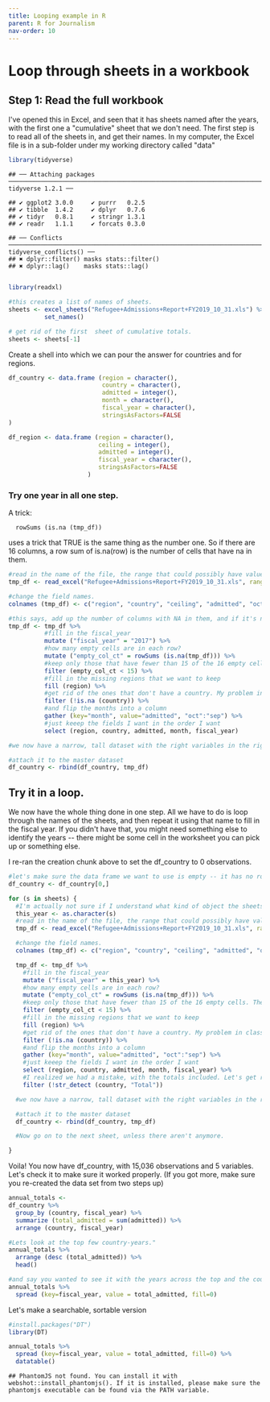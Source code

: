```yaml
---
title: Looping example in R
parent: R for Journalism
nav-order: 10
---
```


Loop through sheets in a workbook
================

Step 1: Read the full workbook
------------------------------

I've opened this in Excel, and seen that it has sheets named after the years, with the first one a "cumulative" sheet that we don't need. The first step is to read all of the sheets in, and get their names. In my computer, the Excel file is in a sub-folder under my working directory called "data"

``` r
library(tidyverse)
```

    ## ── Attaching packages ────────────────────────────────────────────────────────────────────────────── tidyverse 1.2.1 ──

    ## ✔ ggplot2 3.0.0     ✔ purrr   0.2.5
    ## ✔ tibble  1.4.2     ✔ dplyr   0.7.6
    ## ✔ tidyr   0.8.1     ✔ stringr 1.3.1
    ## ✔ readr   1.1.1     ✔ forcats 0.3.0

    ## ── Conflicts ───────────────────────────────────────────────────────────────────────────────── tidyverse_conflicts() ──
    ## ✖ dplyr::filter() masks stats::filter()
    ## ✖ dplyr::lag()    masks stats::lag()

``` r

library(readxl)

#this creates a list of names of sheets.
sheets <- excel_sheets("Refugee+Admissions+Report+FY2019_10_31.xls") %>%
          set_names()

# get rid of the first  sheet of cumulative totals.
sheets <- sheets[-1]
```

Create a shell into which we can pour the answer for countries and for regions.

``` r
df_country <- data.frame (region = character(),
                          country = character(),
                          admitted = integer(),
                          month = character(),
                          fiscal_year = character(),
                          stringsAsFactors=FALSE
)

df_region <- data.frame (region = character(),
                         ceiling = integer(),
                         admitted = integer(),
                         fiscal_year = character(),
                         stringsAsFactors=FALSE
                      )
```

### Try one year in all one step.

A trick:

      rowSums (is.na (tmp_df))

uses a trick that TRUE is the same thing as the number one. So if there are 16 columns, a row sum of is.na(row) is the number of cells that have na in them.

``` r
#read in the name of the file, the range that could possibly have values, with a sheet called '2017'. In my computer, it's in a sub-folder called "data"
tmp_df <- read_excel("Refugee+Admissions+Report+FY2019_10_31.xls", range="A8:P105", sheet = "2017")

#change the field names.
colnames (tmp_df) <- c("region", "country", "ceiling", "admitted", "oct", "nov", "dec", "jan", "feb", "mar", "apr", "may", "jun", "jul", "aug", "sep")

#this says, add up the number of columns with NA in them, and if it's not the same as the number of columns, keep it. In other words, eliminate the ones that are entirely NA
tmp_df <- tmp_df %>%
          #fill in the fiscal_year
          mutate ("fiscal_year" = "2017") %>%
          #how many empty cells are in each row?
          mutate ("empty_col_ct" = rowSums (is.na(tmp_df))) %>%
          #keep only those that have fewer than 15 of the 16 empty cells. These are the extras.
          filter (empty_col_ct < 15) %>%
          #fill in the missing regions that we want to keep
          fill (region) %>%
          #get rid of the ones that don't have a country. My problem in class was that I had it in quotes.
          filter (!is.na (country)) %>%
          #and flip the months into a column
          gather (key="month", value="admitted", "oct":"sep") %>%
          #just keeep the fields I want in the order I want
          select (region, country, admitted, month, fiscal_year)

#we now have a narrow, tall dataset with the right variables in the right order.

#attach it to the master dataset
df_country <- rbind(df_country, tmp_df)
```

Try it in a loop.
-----------------

We now have the whole thing done in one step. All we have to do is loop through the names of the sheets, and then repeat it using that name to fill in the fiscal year. If you didn't have that, you might need something else to identify the years -- there might be some cell in the worksheet you can pick up or something else.

I re-ran the creation chunk above to set the df\_country to 0 observations.

``` r
#let's make sure the data frame we want to use is empty -- it has no rows.
df_country <- df_country[0,]

for (s in sheets) {
  #I'm actually not sure if I understand what kind of object the sheets is, so this is just making sure it's a character field , which we'll use as fiscal year
  this_year <- as.character(s)
  #read in the name of the file, the range that could possibly have values, with a sheet that changes each time, based on the current value of this_year
  tmp_df <- read_excel("Refugee+Admissions+Report+FY2019_10_31.xls", range="A8:P105", sheet = this_year)

  #change the field names.
  colnames (tmp_df) <- c("region", "country", "ceiling", "admitted", "oct", "nov", "dec", "jan", "feb", "mar", "apr", "may", "jun", "jul", "aug", "sep")

  tmp_df <- tmp_df %>%
    #fill in the fiscal_year
    mutate ("fiscal_year" = this_year) %>%
    #how many empty cells are in each row?
    mutate ("empty_col_ct" = rowSums (is.na(tmp_df))) %>%
    #keep only those that have fewer than 15 of the 16 empty cells. These are the extras.
    filter (empty_col_ct < 15) %>%
    #fill in the missing regions that we want to keep
    fill (region) %>%
    #get rid of the ones that don't have a country. My problem in class was that I had it in quotes.
    filter (!is.na (country)) %>%
    #and flip the months into a column
    gather (key="month", value="admitted", "oct":"sep") %>%
    #just keeep the fields I want in the order I want
    select (region, country, admitted, month, fiscal_year) %>%
    #I realized we had a mistake, with the totals included. Let's get rid of them
    filter (!str_detect (country, "Total"))

  #we now have a narrow, tall dataset with the right variables in the right order.

  #attach it to the master dataset
  df_country <- rbind(df_country, tmp_df)

  #Now go on to the next sheet, unless there aren't anymore.

}
```

Voila! You now have df\_country, with 15,036 observations and 5 variables. Let's check it to make sure it worked properly. (If you got more, make sure you re-created the data set from two steps up)

``` r
annual_totals <-
df_country %>%
  group_by (country, fiscal_year) %>%
  summarize (total_admitted = sum(admitted)) %>%
  arrange (country, fiscal_year)

#Lets look at the top few country-years."
annual_totals %>%
  arrange (desc (total_admitted)) %>%
  head()
```

<script data-pagedtable-source type="application/json">
{"columns":[{"label":["country"],"name":[1],"type":["chr"],"align":["left"]},{"label":["fiscal_year"],"name":[2],"type":["chr"],"align":["left"]},{"label":["total_admitted"],"name":[3],"type":["dbl"],"align":["right"]}],"data":[{"1":"Iraq","2":"2014","3":"19769"},{"1":"Iraq","2":"2013","3":"19488"},{"1":"Iraq","2":"2009","3":"18838"},{"1":"Burma","2":"2015","3":"18386"},{"1":"Burma","2":"2009","3":"18202"},{"1":"Burma","2":"2008","3":"18139"}],"options":{"columns":{"min":{},"max":[10]},"rows":{"min":[10],"max":[10]},"pages":{}}}
  </script>

``` r
#and say you wanted to see it with the years across the top and the countries down the side?
annual_totals %>%
  spread (key=fiscal_year, value = total_admitted, fill=0)
```

<script data-pagedtable-source type="application/json">
{"columns":[{"label":["country"],"name":[1],"type":["chr"],"align":["left"]},{"label":["2001"],"name":[2],"type":["dbl"],"align":["right"]},{"label":["2002"],"name":[3],"type":["dbl"],"align":["right"]},{"label":["2003"],"name":[4],"type":["dbl"],"align":["right"]},{"label":["2004"],"name":[5],"type":["dbl"],"align":["right"]},{"label":["2005"],"name":[6],"type":["dbl"],"align":["right"]},{"label":["2006"],"name":[7],"type":["dbl"],"align":["right"]},{"label":["2007"],"name":[8],"type":["dbl"],"align":["right"]},{"label":["2008"],"name":[9],"type":["dbl"],"align":["right"]},{"label":["2009"],"name":[10],"type":["dbl"],"align":["right"]},{"label":["2010"],"name":[11],"type":["dbl"],"align":["right"]},{"label":["2011"],"name":[12],"type":["dbl"],"align":["right"]},{"label":["2012"],"name":[13],"type":["dbl"],"align":["right"]},{"label":["2013"],"name":[14],"type":["dbl"],"align":["right"]},{"label":["2014"],"name":[15],"type":["dbl"],"align":["right"]},{"label":["2015"],"name":[16],"type":["dbl"],"align":["right"]},{"label":["2016"],"name":[17],"type":["dbl"],"align":["right"]},{"label":["2017"],"name":[18],"type":["dbl"],"align":["right"]},{"label":["2018"],"name":[19],"type":["dbl"],"align":["right"]},{"label":["2019"],"name":[20],"type":["dbl"],"align":["right"]}],"data":[{"1":"Afghanistan","2":"2930","3":"1683","4":"1453","5":"959","6":"902","7":"651","8":"441","9":"576","10":"349","11":"515","12":"428","13":"481","14":"661","15":"753","16":"910","17":"2737","18":"1311","19":"805","20":"34"},{"1":"Albania","2":"3","3":"5","4":"2","5":"2","6":"0","7":"1","8":"0","9":"0","10":"2","11":"0","12":"0","13":"0","14":"0","15":"0","16":"0","17":"0","18":"0","19":"0","20":"0"},{"1":"Algeria","2":"31","3":"0","4":"4","5":"1","6":"1","7":"1","8":"0","9":"0","10":"0","11":"2","12":"0","13":"0","14":"0","15":"2","16":"0","17":"0","18":"0","19":"2","20":"0"},{"1":"Angola","2":"34","3":"16","4":"21","5":"20","6":"21","7":"13","8":"4","9":"0","10":"8","11":"0","12":"2","13":"0","14":"6","15":"0","16":"5","17":"3","18":"0","19":"1","20":"0"},{"1":"Argentina","2":"5","3":"0","4":"0","5":"0","6":"0","7":"0","8":"0","9":"0","10":"0","11":"0","12":"0","13":"0","14":"0","15":"0","16":"0","17":"0","18":"0","19":"0","20":"0"},{"1":"Armenia","2":"26","3":"30","4":"63","5":"88","6":"86","7":"87","8":"29","9":"9","10":"4","11":"1","12":"15","13":"8","14":"3","15":"10","16":"49","17":"55","18":"57","19":"58","20":"0"},{"1":"Azerbaijan","2":"450","3":"114","4":"406","5":"407","6":"299","7":"77","8":"78","9":"30","10":"38","11":"18","12":"16","13":"10","14":"3","15":"15","16":"18","17":"32","18":"20","19":"2","20":"0"},{"1":"Bahrain","2":"3","3":"0","4":"0","5":"0","6":"0","7":"0","8":"0","9":"0","10":"0","11":"0","12":"0","13":"0","14":"0","15":"0","16":"0","17":"0","18":"0","19":"0","20":"0"},{"1":"Bangladesh","2":"0","3":"0","4":"1","5":"0","6":"0","7":"2","8":"0","9":"0","10":"0","11":"2","12":"0","13":"0","14":"1","15":"2","16":"3","17":"1","18":"7","19":"2","20":"1"},{"1":"Belarus","2":"984","3":"680","4":"702","5":"659","6":"445","7":"350","8":"219","9":"111","10":"146","11":"103","12":"66","13":"83","14":"10","15":"46","16":"98","17":"185","18":"73","19":"181","20":"11"},{"1":"Belgium","2":"0","3":"0","4":"0","5":"0","6":"0","7":"0","8":"0","9":"0","10":"0","11":"0","12":"0","13":"0","14":"0","15":"0","16":"0","17":"2","18":"0","19":"0","20":"0"},{"1":"Benin","2":"0","3":"1","4":"2","5":"0","6":"0","7":"0","8":"1","9":"0","10":"0","11":"1","12":"0","13":"0","14":"0","15":"0","16":"0","17":"0","18":"0","19":"0","20":"0"},{"1":"Bhutan","2":"0","3":"0","4":"0","5":"0","6":"0","7":"3","8":"0","9":"5320","10":"13452","11":"12363","12":"14999","13":"15070","14":"9134","15":"8434","16":"5775","17":"5817","18":"3550","19":"2228","20":"0"},{"1":"Bosnia and Herzegovina","2":"13827","3":"3481","4":"506","5":"244","6":"61","7":"16","8":"2","9":"0","10":"0","11":"0","12":"0","13":"0","14":"0","15":"0","16":"0","17":"0","18":"0","19":"0","20":"0"},{"1":"Botswana","2":"0","3":"0","4":"0","5":"0","6":"0","7":"0","8":"0","9":"0","10":"0","11":"0","12":"0","13":"0","14":"0","15":"0","16":"0","17":"0","18":"1","19":"0","20":"0"},{"1":"Bulgaria","2":"0","3":"0","4":"0","5":"0","6":"0","7":"0","8":"0","9":"0","10":"0","11":"0","12":"0","13":"0","14":"1","15":"0","16":"0","17":"0","18":"0","19":"0","20":"0"},{"1":"Burkina Faso (UVolta)","2":"0","3":"0","4":"0","5":"0","6":"0","7":"0","8":"6","9":"0","10":"0","11":"1","12":"0","13":"0","14":"0","15":"0","16":"0","17":"0","18":"2","19":"0","20":"0"},{"1":"Burma","2":"544","3":"128","4":"203","5":"1056","6":"1447","7":"1612","8":"13896","9":"18139","10":"18202","11":"16693","12":"16972","13":"14160","14":"16299","15":"14598","16":"18386","17":"12347","18":"5078","19":"3555","20":"304"},{"1":"Burundi","2":"109","3":"62","4":"16","5":"276","6":"214","7":"466","8":"4545","9":"2889","10":"762","11":"530","12":"110","13":"186","14":"193","15":"68","16":"1186","17":"694","18":"291","19":"201","20":"7"},{"1":"Cambodia","2":"23","3":"4","4":"7","5":"3","6":"9","7":"9","8":"15","9":"8","10":"15","11":"9","12":"5","13":"6","14":"30","15":"44","16":"0","17":"18","18":"3","19":"0","20":"0"},{"1":"Cameroon","2":"5","3":"6","4":"6","5":"1","6":"6","7":"29","8":"5","9":"2","10":"4","11":"6","12":"0","13":"7","14":"0","15":"5","16":"8","17":"14","18":"21","19":"15","20":"2"},{"1":"Canada","2":"0","3":"0","4":"0","5":"0","6":"0","7":"0","8":"0","9":"0","10":"0","11":"0","12":"0","13":"0","14":"1","15":"0","16":"0","17":"0","18":"0","19":"0","20":"0"},{"1":"Central African Republic","2":"1","3":"0","4":"1","5":"24","6":"0","7":"23","8":"15","9":"56","10":"59","11":"45","12":"182","13":"136","14":"318","15":"25","16":"270","17":"401","18":"275","19":"148","20":"0"},{"1":"Chad","2":"7","3":"1","4":"1","5":"4","6":"0","7":"4","8":"10","9":"23","10":"6","11":"28","12":"25","13":"12","14":"32","15":"21","16":"16","17":"2","18":"7","19":"1","20":"0"},{"1":"China","2":"15","3":"9","4":"9","5":"3","6":"13","7":"21","8":"27","9":"43","10":"54","11":"72","12":"28","13":"45","14":"86","15":"53","16":"30","17":"57","18":"24","19":"6","20":"0"},{"1":"Colombia","2":"0","3":"8","4":"149","5":"577","6":"323","7":"115","8":"54","9":"94","10":"57","11":"123","12":"46","13":"126","14":"230","15":"252","16":"521","17":"529","18":"233","19":"128","20":"0"},{"1":"Congo","2":"10","3":"5","4":"41","5":"73","6":"43","7":"66","8":"206","9":"197","10":"293","11":"154","12":"27","13":"102","14":"161","15":"30","16":"52","17":"16","18":"5","19":"5","20":"2"},{"1":"Costa Rica","2":"0","3":"0","4":"0","5":"1","6":"0","7":"2","8":"0","9":"0","10":"0","11":"0","12":"0","13":"0","14":"0","15":"0","16":"0","17":"0","18":"0","19":"0","20":"0"},{"1":"Croatia","2":"104","3":"109","4":"144","5":"92","6":"39","7":"1","8":"0","9":"0","10":"0","11":"0","12":"0","13":"0","14":"0","15":"0","16":"0","17":"3","18":"0","19":"0","20":"0"},{"1":"Cuba","2":"2946","3":"1919","4":"306","5":"2980","6":"6360","7":"3143","8":"2922","9":"4177","10":"4800","11":"4818","12":"2920","13":"1948","14":"4205","15":"4062","16":"1527","17":"354","18":"177","19":"0","20":"0"},{"1":"Dem. Rep. Congo","2":"264","3":"107","4":"251","5":"569","6":"424","7":"405","8":"848","9":"727","10":"1135","11":"3174","12":"977","13":"1863","14":"2563","15":"4540","16":"7876","17":"16370","18":"9377","19":"7878","20":"612"},{"1":"Djibouti","2":"12","3":"1","4":"1","5":"6","6":"0","7":"0","8":"0","9":"0","10":"3","11":"0","12":"0","13":"0","14":"0","15":"0","16":"2","17":"0","18":"4","19":"1","20":"0"},{"1":"Ecuador","2":"0","3":"0","4":"0","5":"2","6":"8","7":"0","8":"0","9":"3","10":"0","11":"0","12":"0","13":"0","14":"0","15":"0","16":"1","17":"0","18":"0","19":"0","20":"0"},{"1":"Egypt","2":"24","3":"0","4":"0","5":"3","6":"0","7":"2","8":"3","9":"5","10":"7","11":"15","12":"6","13":"13","14":"3","15":"21","16":"13","17":"21","18":"9","19":"1","20":"0"},{"1":"El Salvador","2":"0","3":"0","4":"0","5":"0","6":"0","7":"0","8":"0","9":"0","10":"0","11":"0","12":"0","13":"0","14":"0","15":"0","16":"0","17":"364","18":"1124","19":"725","20":"23"},{"1":"Equatorial Guinea","2":"0","3":"0","4":"3","5":"0","6":"25","7":"11","8":"14","9":"0","10":"9","11":"9","12":"0","13":"0","14":"0","15":"0","16":"2","17":"0","18":"0","19":"0","20":"0"},{"1":"Eritrea","2":"114","3":"13","4":"23","5":"128","6":"327","7":"538","8":"963","9":"251","10":"1571","11":"2570","12":"2032","13":"1346","14":"1824","15":"1488","16":"1596","17":"1949","18":"1917","19":"1269","20":"358"},{"1":"Estonia","2":"58","3":"38","4":"28","5":"27","6":"17","7":"7","8":"6","9":"6","10":"2","11":"0","12":"0","13":"1","14":"0","15":"0","16":"0","17":"0","18":"0","19":"0","20":"0"},{"1":"Ethiopia","2":"1457","3":"330","4":"1702","5":"2689","6":"1663","7":"1271","8":"1028","9":"299","10":"321","11":"668","12":"560","13":"620","14":"765","15":"728","16":"626","17":"1131","18":"766","19":"376","20":"39"},{"1":"France","2":"0","3":"0","4":"1","5":"0","6":"0","7":"0","8":"1","9":"0","10":"0","11":"0","12":"0","13":"0","14":"0","15":"0","16":"0","17":"0","18":"0","19":"0","20":"0"},{"1":"Gabon","2":"0","3":"0","4":"0","5":"0","6":"0","7":"0","8":"0","9":"0","10":"1","11":"2","12":"3","13":"1","14":"0","15":"1","16":"0","17":"2","18":"0","19":"0","20":"0"},{"1":"Gambia","2":"5","3":"0","4":"9","5":"3","6":"0","7":"6","8":"13","9":"6","10":"10","11":"10","12":"7","13":"2","14":"11","15":"1","16":"3","17":"0","18":"5","19":"0","20":"0"},{"1":"Gaza Strip","2":"0","3":"0","4":"0","5":"0","6":"0","7":"0","8":"0","9":"0","10":"0","11":"0","12":"0","13":"7","14":"0","15":"0","16":"0","17":"0","18":"0","19":"0","20":"0"},{"1":"Georgia","2":"51","3":"14","4":"53","5":"33","6":"11","7":"4","8":"7","9":"20","10":"4","11":"4","12":"20","13":"7","14":"1","15":"13","16":"9","17":"16","18":"0","19":"1","20":"0"},{"1":"Germany","2":"0","3":"0","4":"0","5":"0","6":"1","7":"0","8":"0","9":"0","10":"0","11":"0","12":"0","13":"0","14":"0","15":"0","16":"0","17":"0","18":"0","19":"0","20":"0"},{"1":"Ghana","2":"4","3":"4","4":"8","5":"1","6":"1","7":"7","8":"4","9":"0","10":"1","11":"0","12":"1","13":"0","14":"0","15":"0","16":"0","17":"0","18":"3","19":"2","20":"0"},{"1":"Greece","2":"2","3":"0","4":"0","5":"0","6":"0","7":"0","8":"0","9":"0","10":"0","11":"0","12":"0","13":"0","14":"0","15":"0","16":"0","17":"0","18":"0","19":"0","20":"0"},{"1":"Guatemala","2":"0","3":"0","4":"0","5":"0","6":"0","7":"0","8":"0","9":"0","10":"0","11":"0","12":"5","13":"0","14":"0","15":"0","16":"0","17":"8","18":"50","19":"42","20":"3"},{"1":"Guinea","2":"0","3":"5","4":"2","5":"0","6":"0","7":"0","8":"1","9":"3","10":"3","11":"9","12":"1","13":"0","14":"9","15":"9","16":"3","17":"5","18":"5","19":"10","20":"0"},{"1":"Guinea - Bissau","2":"0","3":"0","4":"0","5":"0","6":"0","7":"0","8":"0","9":"2","10":"0","11":"0","12":"4","13":"0","14":"0","15":"0","16":"0","17":"0","18":"0","19":"0","20":"0"},{"1":"Haiti","2":"24","3":"7","4":"0","5":"17","6":"8","7":"0","8":"0","9":"0","10":"0","11":"18","12":"0","13":"0","14":"0","15":"4","16":"0","17":"0","18":"0","19":"0","20":"0"},{"1":"Honduras","2":"0","3":"0","4":"0","5":"0","6":"0","7":"0","8":"0","9":"0","10":"0","11":"20","12":"5","13":"0","14":"0","15":"0","16":"0","17":"84","18":"104","19":"59","20":"2"},{"1":"India","2":"0","3":"0","4":"0","5":"1","6":"1","7":"0","8":"0","9":"0","10":"0","11":"0","12":"5","13":"2","14":"3","15":"7","16":"1","17":"4","18":"2","19":"1","20":"0"},{"1":"Indonesia","2":"4","3":"18","4":"17","5":"5","6":"6","7":"10","8":"0","9":"0","10":"0","11":"0","12":"1","13":"0","14":"0","15":"1","16":"3","17":"7","18":"2","19":"0","20":"0"},{"1":"Iran","2":"6461","3":"1535","4":"2471","5":"1786","6":"1856","7":"2792","8":"5482","9":"5270","10":"5381","11":"3543","12":"2032","13":"1758","14":"2578","15":"2846","16":"3109","17":"3750","18":"2577","19":"41","20":"1"},{"1":"Iraq","2":"2465","3":"466","4":"298","5":"66","6":"198","7":"202","8":"1608","9":"13822","10":"18838","11":"18016","12":"9388","13":"12163","14":"19488","15":"19769","16":"12676","17":"9880","18":"6886","19":"140","20":"6"},{"1":"Israel","2":"0","3":"0","4":"2","5":"1","6":"2","7":"0","8":"1","9":"0","10":"0","11":"0","12":"0","13":"0","14":"0","15":"0","16":"0","17":"0","18":"0","19":"0","20":"1"},{"1":"Ivory Coast","2":"1","3":"3","4":"4","5":"0","6":"5","7":"23","8":"11","9":"30","10":"9","11":"4","12":"7","13":"33","14":"20","15":"42","16":"28","17":"79","18":"51","19":"14","20":"0"},{"1":"Jamaica","2":"0","3":"0","4":"0","5":"0","6":"0","7":"0","8":"0","9":"0","10":"0","11":"0","12":"0","13":"0","14":"0","15":"0","16":"1","17":"1","18":"0","19":"1","20":"0"},{"1":"Jordan","2":"0","3":"0","4":"0","5":"0","6":"0","7":"0","8":"3","9":"0","10":"0","11":"7","12":"3","13":"3","14":"13","15":"7","16":"2","17":"6","18":"5","19":"1","20":"0"},{"1":"Kazakhstan","2":"290","3":"223","4":"116","5":"312","6":"80","7":"124","8":"45","9":"62","10":"52","11":"46","12":"53","13":"7","14":"11","15":"24","16":"58","17":"91","18":"39","19":"47","20":"0"},{"1":"Kenya","2":"6","3":"24","4":"3","5":"0","6":"1","7":"5","8":"0","9":"0","10":"1","11":"0","12":"1","13":"23","14":"5","15":"21","16":"3","17":"6","18":"6","19":"3","20":"5"},{"1":"Korea, North","2":"0","3":"0","4":"0","5":"0","6":"0","7":"9","8":"22","9":"37","10":"25","11":"8","12":"23","13":"22","14":"17","15":"8","16":"15","17":"14","18":"12","19":"5","20":"0"},{"1":"Kuwait","2":"0","3":"6","4":"0","5":"14","6":"0","7":"0","8":"24","9":"1","10":"7","11":"40","12":"5","13":"3","14":"12","15":"12","16":"4","17":"2","18":"6","19":"1","20":"0"},{"1":"Kyrgyzstan","2":"116","3":"69","4":"46","5":"100","6":"38","7":"15","8":"17","9":"25","10":"46","11":"27","12":"30","13":"49","14":"19","15":"8","16":"17","17":"40","18":"25","19":"12","20":"0"},{"1":"Laos","2":"23","3":"18","4":"13","5":"6005","6":"8517","7":"830","8":"117","9":"59","10":"14","11":"36","12":"211","13":"21","14":"0","15":"0","16":"0","17":"7","18":"0","19":"0","20":"0"},{"1":"Latvia","2":"133","3":"57","4":"49","5":"52","6":"25","7":"21","8":"17","9":"6","10":"2","11":"0","12":"4","13":"0","14":"0","15":"0","16":"0","17":"0","18":"8","19":"0","20":"0"},{"1":"Lebanon","2":"5","3":"7","4":"2","5":"2","6":"0","7":"0","8":"0","9":"2","10":"1","11":"2","12":"2","13":"0","14":"0","15":"1","16":"3","17":"0","18":"0","19":"0","20":"0"},{"1":"Liberia","2":"3442","3":"560","4":"2956","5":"7140","6":"4289","7":"2346","8":"1606","9":"992","10":"385","11":"244","12":"121","13":"69","14":"94","15":"31","16":"12","17":"16","18":"8","19":"6","20":"0"},{"1":"Libya","2":"5","3":"0","4":"0","5":"0","6":"0","7":"0","8":"0","9":"0","10":"0","11":"1","12":"1","13":"5","14":"1","15":"0","16":"0","17":"1","18":"3","19":"1","20":"0"},{"1":"Lithuania","2":"44","3":"1","4":"21","5":"13","6":"9","7":"0","8":"4","9":"0","10":"0","11":"4","12":"0","13":"0","14":"0","15":"0","16":"0","17":"0","18":"0","19":"0","20":"0"},{"1":"Macedonia","2":"2","3":"4","4":"13","5":"0","6":"0","7":"1","8":"0","9":"0","10":"0","11":"0","12":"0","13":"0","14":"0","15":"0","16":"0","17":"0","18":"0","19":"0","20":"0"},{"1":"Madagascar (Malagasy Republic)","2":"0","3":"0","4":"0","5":"0","6":"1","7":"0","8":"0","9":"0","10":"3","11":"0","12":"0","13":"0","14":"0","15":"0","16":"0","17":"0","18":"0","19":"0","20":"0"},{"1":"Malaysia","2":"5","3":"0","4":"0","5":"0","6":"0","7":"0","8":"0","9":"0","10":"0","11":"2","12":"4","13":"0","14":"0","15":"0","16":"0","17":"4","18":"0","19":"0","20":"0"},{"1":"Mali","2":"0","3":"0","4":"0","5":"0","6":"0","7":"0","8":"0","9":"0","10":"0","11":"0","12":"0","13":"0","14":"2","15":"2","16":"4","17":"6","18":"6","19":"0","20":"0"},{"1":"Mauritania","2":"202","3":"6","4":"0","5":"0","6":"3","7":"88","8":"62","9":"26","10":"16","11":"74","12":"3","13":"0","14":"0","15":"4","16":"0","17":"0","18":"0","19":"0","20":"0"},{"1":"Moldova","2":"1199","3":"1022","4":"616","5":"1711","6":"1016","7":"721","8":"565","9":"487","10":"445","11":"356","12":"331","13":"255","14":"119","15":"142","16":"333","17":"465","18":"301","19":"207","20":"0"},{"1":"Mongolia","2":"0","3":"0","4":"0","5":"0","6":"0","7":"0","8":"0","9":"0","10":"0","11":"0","12":"0","13":"0","14":"0","15":"0","16":"0","17":"1","18":"3","19":"0","20":"0"},{"1":"Montenegro","2":"1","3":"0","4":"0","5":"0","6":"2","7":"0","8":"0","9":"0","10":"0","11":"0","12":"0","13":"0","14":"0","15":"0","16":"0","17":"0","18":"0","19":"0","20":"0"},{"1":"Morocco","2":"2","3":"0","4":"0","5":"0","6":"0","7":"0","8":"0","9":"3","10":"1","11":"1","12":"0","13":"2","14":"0","15":"0","16":"0","17":"0","18":"2","19":"0","20":"0"},{"1":"Namibia","2":"1","3":"0","4":"0","5":"0","6":"4","7":"0","8":"0","9":"0","10":"0","11":"0","12":"0","13":"0","14":"0","15":"0","16":"1","17":"0","18":"0","19":"0","20":"0"},{"1":"Nepal","2":"0","3":"0","4":"0","5":"1","6":"0","7":"1","8":"3","9":"4","10":"7","11":"0","12":"10","13":"47","14":"34","15":"47","16":"26","17":"33","18":"39","19":"12","20":"0"},{"1":"Netherlands","2":"0","3":"0","4":"0","5":"0","6":"0","7":"0","8":"0","9":"0","10":"0","11":"0","12":"1","13":"0","14":"0","15":"0","16":"1","17":"0","18":"0","19":"0","20":"0"},{"1":"New Zealand","2":"0","3":"0","4":"0","5":"0","6":"0","7":"0","8":"0","9":"0","10":"0","11":"0","12":"0","13":"0","14":"0","15":"0","16":"0","17":"0","18":"0","19":"5","20":"0"},{"1":"Niger","2":"0","3":"0","4":"0","5":"0","6":"0","7":"1","8":"0","9":"0","10":"0","11":"0","12":"0","13":"4","14":"0","15":"0","16":"0","17":"0","18":"0","19":"2","20":"0"},{"1":"Nigeria","2":"85","3":"28","4":"57","5":"34","6":"11","7":"15","8":"20","9":"76","10":"3","11":"2","12":"1","13":"2","14":"2","15":"4","16":"4","17":"7","18":"2","19":"1","20":"0"},{"1":"Norway","2":"0","3":"0","4":"0","5":"0","6":"0","7":"0","8":"0","9":"0","10":"0","11":"0","12":"0","13":"0","14":"0","15":"0","16":"0","17":"2","18":"0","19":"0","20":"0"},{"1":"Oman","2":"0","3":"0","4":"0","5":"0","6":"0","7":"0","8":"0","9":"0","10":"0","11":"0","12":"0","13":"0","14":"0","15":"0","16":"0","17":"0","18":"1","19":"0","20":"0"},{"1":"Pakistan","2":"3","3":"0","4":"18","5":"11","6":"9","7":"20","8":"30","9":"104","10":"67","11":"59","12":"54","13":"274","14":"158","15":"240","16":"159","17":"545","18":"346","19":"441","20":"24"},{"1":"Palestine","2":"0","3":"0","4":"0","5":"0","6":"0","7":"0","8":"0","9":"9","10":"65","11":"1053","12":"136","13":"141","14":"164","15":"141","16":"99","17":"50","18":"81","19":"0","20":"0"},{"1":"Philippines","2":"0","3":"0","4":"1","5":"0","6":"0","7":"0","8":"0","9":"0","10":"0","11":"0","12":"0","13":"0","14":"0","15":"1","16":"0","17":"0","18":"2","19":"1","20":"0"},{"1":"Poland","2":"4","3":"0","4":"0","5":"0","6":"0","7":"0","8":"0","9":"0","10":"0","11":"0","12":"0","13":"0","14":"0","15":"0","16":"0","17":"0","18":"0","19":"0","20":"0"},{"1":"Republic of South Sudan","2":"0","3":"0","4":"0","5":"0","6":"0","7":"0","8":"0","9":"0","10":"0","11":"0","12":"0","13":"1","14":"17","15":"57","16":"79","17":"189","18":"176","19":"13","20":"0"},{"1":"Reunion","2":"1","3":"0","4":"0","5":"0","6":"0","7":"0","8":"0","9":"0","10":"0","11":"0","12":"0","13":"0","14":"0","15":"0","16":"0","17":"0","18":"0","19":"0","20":"0"},{"1":"Russia","2":"4596","3":"2105","4":"1396","5":"1446","6":"5982","7":"6003","8":"1773","9":"426","10":"495","11":"326","12":"165","13":"197","14":"125","15":"139","16":"281","17":"462","18":"377","19":"437","20":"0"},{"1":"Rwanda","2":"84","3":"47","4":"47","5":"176","6":"183","7":"112","8":"202","9":"108","10":"111","11":"230","12":"74","13":"157","14":"139","15":"45","16":"173","17":"140","18":"104","19":"110","20":"17"},{"1":"Saudi Arabia","2":"0","3":"0","4":"0","5":"0","6":"0","7":"0","8":"0","9":"0","10":"0","11":"0","12":"0","13":"1","14":"0","15":"1","16":"3","17":"2","18":"0","19":"1","20":"0"},{"1":"Senegal","2":"4","3":"3","4":"0","5":"0","6":"1","7":"2","8":"0","9":"1","10":"0","11":"2","12":"1","13":"5","14":"2","15":"0","16":"4","17":"16","18":"22","19":"14","20":"0"},{"1":"Serbia","2":"1795","3":"1859","4":"1801","5":"143","6":"38","7":"11","8":"0","9":"1","10":"0","11":"0","12":"0","13":"0","14":"0","15":"0","16":"0","17":"0","18":"2","19":"0","20":"0"},{"1":"Sierra Leone","2":"1984","3":"176","4":"1378","5":"1084","6":"829","7":"439","8":"166","9":"99","10":"51","11":"54","12":"28","13":"1","14":"4","15":"6","16":"6","17":"3","18":"5","19":"0","20":"0"},{"1":"Slovakia","2":"0","3":"0","4":"1","5":"0","6":"0","7":"0","8":"0","9":"0","10":"0","11":"0","12":"0","13":"0","14":"0","15":"0","16":"0","17":"0","18":"0","19":"0","20":"0"},{"1":"Slovenia","2":"2","3":"0","4":"0","5":"0","6":"0","7":"0","8":"0","9":"0","10":"0","11":"0","12":"0","13":"0","14":"0","15":"0","16":"0","17":"0","18":"0","19":"0","20":"0"},{"1":"Somalia","2":"4946","3":"237","4":"1994","5":"13331","6":"10405","7":"10357","8":"6969","9":"2523","10":"4189","11":"4884","12":"3161","13":"4911","14":"7608","15":"9000","16":"8858","17":"9020","18":"6130","19":"257","20":"3"},{"1":"South Africa","2":"0","3":"0","4":"0","5":"0","6":"0","7":"0","8":"0","9":"0","10":"0","11":"0","12":"0","13":"1","14":"0","15":"0","16":"2","17":"0","18":"0","19":"1","20":"0"},{"1":"Sri Lanka (Ceylon)","2":"2","3":"5","4":"7","5":"1","6":"0","7":"6","8":"2","9":"1","10":"33","11":"118","12":"69","13":"55","14":"92","15":"57","16":"89","17":"91","18":"12","19":"56","20":"4"},{"1":"Sudan","2":"5944","3":"897","4":"2139","5":"3500","6":"2205","7":"1848","8":"705","9":"375","10":"683","11":"558","12":"334","13":"1077","14":"2160","15":"1315","16":"1578","17":"1458","18":"980","19":"76","20":"5"},{"1":"Sweden","2":"0","3":"0","4":"0","5":"0","6":"0","7":"0","8":"0","9":"0","10":"0","11":"0","12":"1","13":"0","14":"0","15":"0","16":"0","17":"2","18":"1","19":"0","20":"0"},{"1":"Syria","2":"8","3":"4","4":"3","5":"0","6":"7","7":"27","8":"17","9":"24","10":"25","11":"25","12":"29","13":"31","14":"36","15":"105","16":"1682","17":"12587","18":"6557","19":"62","20":"2"},{"1":"Tajikistan","2":"8","3":"4","4":"13","5":"2","6":"6","7":"4","8":"0","9":"2","10":"0","11":"3","12":"0","13":"0","14":"2","15":"0","16":"0","17":"17","18":"0","19":"0","20":"0"},{"1":"Tanzania","2":"1","3":"1","4":"0","5":"0","6":"0","7":"0","8":"0","9":"1","10":"0","11":"0","12":"0","13":"2","14":"0","15":"1","16":"0","17":"1","18":"1","19":"0","20":"0"},{"1":"Thailand","2":"3","3":"4","4":"2","5":"0","6":"0","7":"0","8":"2","9":"0","10":"2","11":"5","12":"4","13":"3","14":"4","15":"0","16":"0","17":"5","18":"4","19":"0","20":"0"},{"1":"Tibet","2":"0","3":"0","4":"0","5":"0","6":"0","7":"0","8":"0","9":"7","10":"0","11":"0","12":"0","13":"9","14":"15","15":"0","16":"0","17":"1","18":"2","19":"0","20":"0"},{"1":"Togo","2":"279","3":"16","4":"47","5":"35","6":"72","7":"18","8":"40","9":"204","10":"14","11":"9","12":"5","13":"26","14":"18","15":"26","16":"1","17":"19","18":"1","19":"0","20":"0"},{"1":"Tunisia","2":"10","3":"0","4":"0","5":"0","6":"0","7":"0","8":"0","9":"0","10":"0","11":"1","12":"1","13":"1","14":"0","15":"2","16":"7","17":"1","18":"2","19":"0","20":"0"},{"1":"Turkey","2":"0","3":"0","4":"0","5":"0","6":"0","7":"0","8":"0","9":"6","10":"0","11":"3","12":"0","13":"0","14":"0","15":"0","16":"2","17":"0","18":"1","19":"0","20":"0"},{"1":"Turkmenistan","2":"7","3":"1","4":"4","5":"7","6":"1","7":"3","8":"2","9":"2","10":"8","11":"4","12":"2","13":"0","14":"8","15":"2","16":"5","17":"0","18":"0","19":"5","20":"0"},{"1":"Uganda","2":"12","3":"2","4":"1","5":"8","6":"10","7":"20","8":"38","9":"42","10":"8","11":"30","12":"10","13":"18","14":"15","15":"5","16":"67","17":"65","18":"58","19":"42","20":"9"},{"1":"Ukraine","2":"7313","3":"5217","4":"5065","5":"3482","6":"2889","7":"2483","8":"1605","9":"1022","10":"601","11":"449","12":"428","13":"372","14":"227","15":"490","16":"1451","17":"2543","18":"4264","19":"2635","20":"345"},{"1":"Union of Soviet Socialist Republics","2":"10","3":"0","4":"0","5":"0","6":"0","7":"0","8":"0","9":"0","10":"0","11":"0","12":"0","13":"0","14":"0","15":"0","16":"0","17":"0","18":"0","19":"0","20":"0"},{"1":"United Arab Emirates","2":"0","3":"0","4":"0","5":"0","6":"0","7":"0","8":"0","9":"0","10":"0","11":"1","12":"0","13":"0","14":"0","15":"0","16":"0","17":"1","18":"0","19":"0","20":"0"},{"1":"United Kingdom","2":"0","3":"0","4":"0","5":"0","6":"0","7":"0","8":"0","9":"0","10":"0","11":"0","12":"0","13":"0","14":"0","15":"1","16":"0","17":"0","18":"0","19":"0","20":"0"},{"1":"Uzbekistan","2":"693","3":"394","4":"166","5":"426","6":"271","7":"527","8":"190","9":"134","10":"152","11":"185","12":"96","13":"140","14":"51","15":"69","16":"43","17":"41","18":"35","19":"27","20":"0"},{"1":"Venezuela","2":"0","3":"0","4":"0","5":"0","6":"0","7":"4","8":"0","9":"3","10":"0","11":"3","12":"0","13":"4","14":"3","15":"0","16":"0","17":"0","18":"0","19":"0","20":"0"},{"1":"Vietnam","2":"3546","3":"3331","4":"1472","5":"1012","6":"2084","7":"3168","8":"1564","9":"1196","10":"1538","11":"891","12":"119","13":"100","14":"86","15":"79","16":"35","17":"58","18":"46","19":"96","20":"14"},{"1":"Yemen","2":"7","3":"0","4":"0","5":"8","6":"0","7":"11","8":"6","9":"0","10":"47","11":"15","12":"0","13":"0","14":"12","15":"3","16":"16","17":"26","18":"21","19":"2","20":"0"},{"1":"Yemen (Sanaa)","2":"0","3":"0","4":"1","5":"0","6":"1","7":"0","8":"0","9":"0","10":"0","11":"0","12":"0","13":"0","14":"0","15":"0","16":"0","17":"0","18":"0","19":"0","20":"0"},{"1":"Yugoslavia","2":"54","3":"1","4":"38","5":"8","6":"0","7":"0","8":"0","9":"0","10":"0","11":"0","12":"0","13":"0","14":"0","15":"0","16":"0","17":"0","18":"0","19":"0","20":"0"},{"1":"Zambia","2":"0","3":"0","4":"1","5":"0","6":"0","7":"0","8":"0","9":"0","10":"1","11":"0","12":"0","13":"0","14":"0","15":"0","16":"0","17":"1","18":"1","19":"0","20":"0"},{"1":"Zimbabwe","2":"6","3":"0","4":"0","5":"2","6":"2","7":"13","8":"1","9":"3","10":"10","11":"7","12":"8","13":"3","14":"12","15":"1","16":"7","17":"11","18":"2","19":"13","20":"0"}],"options":{"columns":{"min":{},"max":[10]},"rows":{"min":[10],"max":[10]},"pages":{}}}
  </script>

Let's make a searchable, sortable version

``` r
#install.packages("DT")
library(DT)

annual_totals %>%
  spread (key=fiscal_year, value = total_admitted, fill=0) %>%
  datatable()
```

    ## PhantomJS not found. You can install it with webshot::install_phantomjs(). If it is installed, please make sure the phantomjs executable can be found via the PATH variable.

<!--html_preserve-->

<script type="application/json" data-for="htmlwidget-db9656a31db19cdee990">{"x":{"filter":"none","data":[["1","2","3","4","5","6","7","8","9","10","11","12","13","14","15","16","17","18","19","20","21","22","23","24","25","26","27","28","29","30","31","32","33","34","35","36","37","38","39","40","41","42","43","44","45","46","47","48","49","50","51","52","53","54","55","56","57","58","59","60","61","62","63","64","65","66","67","68","69","70","71","72","73","74","75","76","77","78","79","80","81","82","83","84","85","86","87","88","89","90","91","92","93","94","95","96","97","98","99","100","101","102","103","104","105","106","107","108","109","110","111","112","113","114","115","116","117","118","119","120","121","122","123","124","125","126","127","128","129"],["Afghanistan","Albania","Algeria","Angola","Argentina","Armenia","Azerbaijan","Bahrain","Bangladesh","Belarus","Belgium","Benin","Bhutan","Bosnia and Herzegovina","Botswana","Bulgaria","Burkina Faso (UVolta)","Burma","Burundi","Cambodia","Cameroon","Canada","Central African Republic","Chad","China","Colombia","Congo","Costa Rica","Croatia","Cuba","Dem. Rep. Congo","Djibouti","Ecuador","Egypt","El Salvador","Equatorial Guinea","Eritrea","Estonia","Ethiopia","France","Gabon","Gambia","Gaza Strip","Georgia","Germany","Ghana","Greece","Guatemala","Guinea","Guinea - Bissau","Haiti","Honduras","India","Indonesia","Iran","Iraq","Israel","Ivory Coast","Jamaica","Jordan","Kazakhstan","Kenya","Korea, North","Kuwait","Kyrgyzstan","Laos","Latvia","Lebanon","Liberia","Libya","Lithuania","Macedonia","Madagascar (Malagasy Republic)","Malaysia","Mali","Mauritania","Moldova","Mongolia","Montenegro","Morocco","Namibia","Nepal","Netherlands","New Zealand","Niger","Nigeria","Norway","Oman","Pakistan","Palestine","Philippines","Poland","Republic of South Sudan","Reunion","Russia","Rwanda","Saudi Arabia","Senegal","Serbia","Sierra Leone","Slovakia","Slovenia","Somalia","South Africa","Sri Lanka (Ceylon)","Sudan","Sweden","Syria","Tajikistan","Tanzania","Thailand","Tibet","Togo","Tunisia","Turkey","Turkmenistan","Uganda","Ukraine","Union of Soviet Socialist Republics","United Arab Emirates","United Kingdom","Uzbekistan","Venezuela","Vietnam","Yemen","Yemen (Sanaa)","Yugoslavia","Zambia","Zimbabwe"],[2930,3,31,34,5,26,450,3,0,984,0,0,0,13827,0,0,0,544,109,23,5,0,1,7,15,0,10,0,104,2946,264,12,0,24,0,0,114,58,1457,0,0,5,0,51,0,4,2,0,0,0,24,0,0,4,6461,2465,0,1,0,0,290,6,0,0,116,23,133,5,3442,5,44,2,0,5,0,202,1199,0,1,2,1,0,0,0,0,85,0,0,3,0,0,4,0,1,4596,84,0,4,1795,1984,0,2,4946,0,2,5944,0,8,8,1,3,0,279,10,0,7,12,7313,10,0,0,693,0,3546,7,0,54,0,6],[1683,5,0,16,0,30,114,0,0,680,0,1,0,3481,0,0,0,128,62,4,6,0,0,1,9,8,5,0,109,1919,107,1,0,0,0,0,13,38,330,0,0,0,0,14,0,4,0,0,5,0,7,0,0,18,1535,466,0,3,0,0,223,24,0,6,69,18,57,7,560,0,1,4,0,0,0,6,1022,0,0,0,0,0,0,0,0,28,0,0,0,0,0,0,0,0,2105,47,0,3,1859,176,0,0,237,0,5,897,0,4,4,1,4,0,16,0,0,1,2,5217,0,0,0,394,0,3331,0,0,1,0,0],[1453,2,4,21,0,63,406,0,1,702,0,2,0,506,0,0,0,203,16,7,6,0,1,1,9,149,41,0,144,306,251,1,0,0,0,3,23,28,1702,1,0,9,0,53,0,8,0,0,2,0,0,0,0,17,2471,298,2,4,0,0,116,3,0,0,46,13,49,2,2956,0,21,13,0,0,0,0,616,0,0,0,0,0,0,0,0,57,0,0,18,0,1,0,0,0,1396,47,0,0,1801,1378,1,0,1994,0,7,2139,0,3,13,0,2,0,47,0,0,4,1,5065,0,0,0,166,0,1472,0,1,38,1,0],[959,2,1,20,0,88,407,0,0,659,0,0,0,244,0,0,0,1056,276,3,1,0,24,4,3,577,73,1,92,2980,569,6,2,3,0,0,128,27,2689,0,0,3,0,33,0,1,0,0,0,0,17,0,1,5,1786,66,1,0,0,0,312,0,0,14,100,6005,52,2,7140,0,13,0,0,0,0,0,1711,0,0,0,0,1,0,0,0,34,0,0,11,0,0,0,0,0,1446,176,0,0,143,1084,0,0,13331,0,1,3500,0,0,2,0,0,0,35,0,0,7,8,3482,0,0,0,426,0,1012,8,0,8,0,2],[902,0,1,21,0,86,299,0,0,445,0,0,0,61,0,0,0,1447,214,9,6,0,0,0,13,323,43,0,39,6360,424,0,8,0,0,25,327,17,1663,0,0,0,0,11,1,1,0,0,0,0,8,0,1,6,1856,198,2,5,0,0,80,1,0,0,38,8517,25,0,4289,0,9,0,1,0,0,3,1016,0,2,0,4,0,0,0,0,11,0,0,9,0,0,0,0,0,5982,183,0,1,38,829,0,0,10405,0,0,2205,0,7,6,0,0,0,72,0,0,1,10,2889,0,0,0,271,0,2084,0,1,0,0,2],[651,1,1,13,0,87,77,0,2,350,0,0,3,16,0,0,0,1612,466,9,29,0,23,4,21,115,66,2,1,3143,405,0,0,2,0,11,538,7,1271,0,0,6,0,4,0,7,0,0,0,0,0,0,0,10,2792,202,0,23,0,0,124,5,9,0,15,830,21,0,2346,0,0,1,0,0,0,88,721,0,0,0,0,1,0,0,1,15,0,0,20,0,0,0,0,0,6003,112,0,2,11,439,0,0,10357,0,6,1848,0,27,4,0,0,0,18,0,0,3,20,2483,0,0,0,527,4,3168,11,0,0,0,13],[441,0,0,4,0,29,78,0,0,219,0,1,0,2,0,0,6,13896,4545,15,5,0,15,10,27,54,206,0,0,2922,848,0,0,3,0,14,963,6,1028,1,0,13,0,7,0,4,0,0,1,0,0,0,0,0,5482,1608,1,11,0,3,45,0,22,24,17,117,17,0,1606,0,4,0,0,0,0,62,565,0,0,0,0,3,0,0,0,20,0,0,30,0,0,0,0,0,1773,202,0,0,0,166,0,0,6969,0,2,705,0,17,0,0,2,0,40,0,0,2,38,1605,0,0,0,190,0,1564,6,0,0,0,1],[576,0,0,0,0,9,30,0,0,111,0,0,5320,0,0,0,0,18139,2889,8,2,0,56,23,43,94,197,0,0,4177,727,0,3,5,0,0,251,6,299,0,0,6,0,20,0,0,0,0,3,2,0,0,0,0,5270,13822,0,30,0,0,62,0,37,1,25,59,6,2,992,0,0,0,0,0,0,26,487,0,0,3,0,4,0,0,0,76,0,0,104,9,0,0,0,0,426,108,0,1,1,99,0,0,2523,0,1,375,0,24,2,1,0,7,204,0,6,2,42,1022,0,0,0,134,3,1196,0,0,0,0,3],[349,2,0,8,0,4,38,0,0,146,0,0,13452,0,0,0,0,18202,762,15,4,0,59,6,54,57,293,0,0,4800,1135,3,0,7,0,9,1571,2,321,0,1,10,0,4,0,1,0,0,3,0,0,0,0,0,5381,18838,0,9,0,0,52,1,25,7,46,14,2,1,385,0,0,0,3,0,0,16,445,0,0,1,0,7,0,0,0,3,0,0,67,65,0,0,0,0,495,111,0,0,0,51,0,0,4189,0,33,683,0,25,0,0,2,0,14,0,0,8,8,601,0,0,0,152,0,1538,47,0,0,1,10],[515,0,2,0,0,1,18,0,2,103,0,1,12363,0,0,0,1,16693,530,9,6,0,45,28,72,123,154,0,0,4818,3174,0,0,15,0,9,2570,0,668,0,2,10,0,4,0,0,0,0,9,0,18,20,0,0,3543,18016,0,4,0,7,46,0,8,40,27,36,0,2,244,1,4,0,0,2,0,74,356,0,0,1,0,0,0,0,0,2,0,0,59,1053,0,0,0,0,326,230,0,2,0,54,0,0,4884,0,118,558,0,25,3,0,5,0,9,1,3,4,30,449,0,1,0,185,3,891,15,0,0,0,7],[428,0,0,2,0,15,16,0,0,66,0,0,14999,0,0,0,0,16972,110,5,0,0,182,25,28,46,27,0,0,2920,977,0,0,6,0,0,2032,0,560,0,3,7,0,20,0,1,0,5,1,4,0,5,5,1,2032,9388,0,7,0,3,53,1,23,5,30,211,4,2,121,1,0,0,0,4,0,3,331,0,0,0,0,10,1,0,0,1,0,0,54,136,0,0,0,0,165,74,0,1,0,28,0,0,3161,0,69,334,1,29,0,0,4,0,5,1,0,2,10,428,0,0,0,96,0,119,0,0,0,0,8],[481,0,0,0,0,8,10,0,0,83,0,0,15070,0,0,0,0,14160,186,6,7,0,136,12,45,126,102,0,0,1948,1863,0,0,13,0,0,1346,1,620,0,1,2,7,7,0,0,0,0,0,0,0,0,2,0,1758,12163,0,33,0,3,7,23,22,3,49,21,0,0,69,5,0,0,0,0,0,0,255,0,0,2,0,47,0,0,4,2,0,0,274,141,0,0,1,0,197,157,1,5,0,1,0,0,4911,1,55,1077,0,31,0,2,3,9,26,1,0,0,18,372,0,0,0,140,4,100,0,0,0,0,3],[661,0,0,6,0,3,3,0,1,10,0,0,9134,0,0,1,0,16299,193,30,0,1,318,32,86,230,161,0,0,4205,2563,0,0,3,0,0,1824,0,765,0,0,11,0,1,0,0,0,0,9,0,0,0,3,0,2578,19488,0,20,0,13,11,5,17,12,19,0,0,0,94,1,0,0,0,0,2,0,119,0,0,0,0,34,0,0,0,2,0,0,158,164,0,0,17,0,125,139,0,2,0,4,0,0,7608,0,92,2160,0,36,2,0,4,15,18,0,0,8,15,227,0,0,0,51,3,86,12,0,0,0,12],[753,0,2,0,0,10,15,0,2,46,0,0,8434,0,0,0,0,14598,68,44,5,0,25,21,53,252,30,0,0,4062,4540,0,0,21,0,0,1488,0,728,0,1,1,0,13,0,0,0,0,9,0,4,0,7,1,2846,19769,0,42,0,7,24,21,8,12,8,0,0,1,31,0,0,0,0,0,2,4,142,0,0,0,0,47,0,0,0,4,0,0,240,141,1,0,57,0,139,45,1,0,0,6,0,0,9000,0,57,1315,0,105,0,1,0,0,26,2,0,2,5,490,0,0,1,69,0,79,3,0,0,0,1],[910,0,0,5,0,49,18,0,3,98,0,0,5775,0,0,0,0,18386,1186,0,8,0,270,16,30,521,52,0,0,1527,7876,2,1,13,0,2,1596,0,626,0,0,3,0,9,0,0,0,0,3,0,0,0,1,3,3109,12676,0,28,1,2,58,3,15,4,17,0,0,3,12,0,0,0,0,0,4,0,333,0,0,0,1,26,1,0,0,4,0,0,159,99,0,0,79,0,281,173,3,4,0,6,0,0,8858,2,89,1578,0,1682,0,0,0,0,1,7,2,5,67,1451,0,0,0,43,0,35,16,0,0,0,7],[2737,0,0,3,0,55,32,0,1,185,2,0,5817,0,0,0,0,12347,694,18,14,0,401,2,57,529,16,0,3,354,16370,0,0,21,364,0,1949,0,1131,0,2,0,0,16,0,0,0,8,5,0,0,84,4,7,3750,9880,0,79,1,6,91,6,14,2,40,7,0,0,16,1,0,0,0,4,6,0,465,1,0,0,0,33,0,0,0,7,2,0,545,50,0,0,189,0,462,140,2,16,0,3,0,0,9020,0,91,1458,2,12587,17,1,5,1,19,1,0,0,65,2543,0,1,0,41,0,58,26,0,0,1,11],[1311,0,0,0,0,57,20,0,7,73,0,0,3550,0,1,0,2,5078,291,3,21,0,275,7,24,233,5,0,0,177,9377,4,0,9,1124,0,1917,0,766,0,0,5,0,0,0,3,0,50,5,0,0,104,2,2,2577,6886,0,51,0,5,39,6,12,6,25,0,8,0,8,3,0,0,0,0,6,0,301,3,0,2,0,39,0,0,0,2,0,1,346,81,2,0,176,0,377,104,0,22,2,5,0,0,6130,0,12,980,1,6557,0,1,4,2,1,2,1,0,58,4264,0,0,0,35,0,46,21,0,0,1,2],[805,0,2,1,0,58,2,0,2,181,0,0,2228,0,0,0,0,3555,201,0,15,0,148,1,6,128,5,0,0,0,7878,1,0,1,725,0,1269,0,376,0,0,0,0,1,0,2,0,42,10,0,0,59,1,0,41,140,0,14,1,1,47,3,5,1,12,0,0,0,6,1,0,0,0,0,0,0,207,0,0,0,0,12,0,5,2,1,0,0,441,0,1,0,13,0,437,110,1,14,0,0,0,0,257,1,56,76,0,62,0,0,0,0,0,0,0,5,42,2635,0,0,0,27,0,96,2,0,0,0,13],[34,0,0,0,0,0,0,0,1,11,0,0,0,0,0,0,0,304,7,0,2,0,0,0,0,0,2,0,0,0,612,0,0,0,23,0,358,0,39,0,0,0,0,0,0,0,0,3,0,0,0,2,0,0,1,6,1,0,0,0,0,5,0,0,0,0,0,0,0,0,0,0,0,0,0,0,0,0,0,0,0,0,0,0,0,0,0,0,24,0,0,0,0,0,0,17,0,0,0,0,0,0,3,0,4,5,0,2,0,0,0,0,0,0,0,0,9,345,0,0,0,0,0,14,0,0,0,0,0]],"container":"<table class=\"display\">\n  <thead>\n    <tr>\n      <th> <\/th>\n      <th>country<\/th>\n      <th>2001<\/th>\n      <th>2002<\/th>\n      <th>2003<\/th>\n      <th>2004<\/th>\n      <th>2005<\/th>\n      <th>2006<\/th>\n      <th>2007<\/th>\n      <th>2008<\/th>\n      <th>2009<\/th>\n      <th>2010<\/th>\n      <th>2011<\/th>\n      <th>2012<\/th>\n      <th>2013<\/th>\n      <th>2014<\/th>\n      <th>2015<\/th>\n      <th>2016<\/th>\n      <th>2017<\/th>\n      <th>2018<\/th>\n      <th>2019<\/th>\n    <\/tr>\n  <\/thead>\n<\/table>","options":{"columnDefs":[{"className":"dt-right","targets":[2,3,4,5,6,7,8,9,10,11,12,13,14,15,16,17,18,19,20]},{"orderable":false,"targets":0}],"order":[],"autoWidth":false,"orderClasses":false}},"evals":[],"jsHooks":[]}</script>
<!--/html_preserve-->

